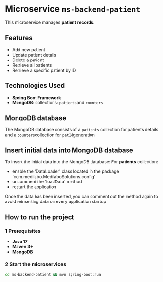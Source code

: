 # Microservice `ms-backend-patient`

This microservice manages **patient records**.

## Features

- Add new patient
- Update patient details
- Delete a patient 
- Retrieve all patients 
- Retrieve a specific patient by ID

## Technologies Used

- **Spring Boot Framework**
- **MongoDB**: collections: `patients`and `counters`

## MongoDB database

The MongoDB database consists of a `patients` collection for patients details and a `counters`collection for `patId`generation

## Insert initial data into MongoDB database
To insert the initial data into the MongoDB database:
For **patients** collection: 
 - enable the 'DataLoader' class located in the package 'com.medilabo.MedilaboSolutions.config'
 - uncomment the 'loadData' method
 - restart the application

Once the data has been inserted, you can comment out the method again to avoid reinserting data on every application startup

## How to run the project

### 1 Prerequisites

- **Java 17**
- **Maven 3+**
- **MongoDB**

### 2 Start the microservices

```bash
cd ms-backend-patient && mvn spring-boot:run
```
